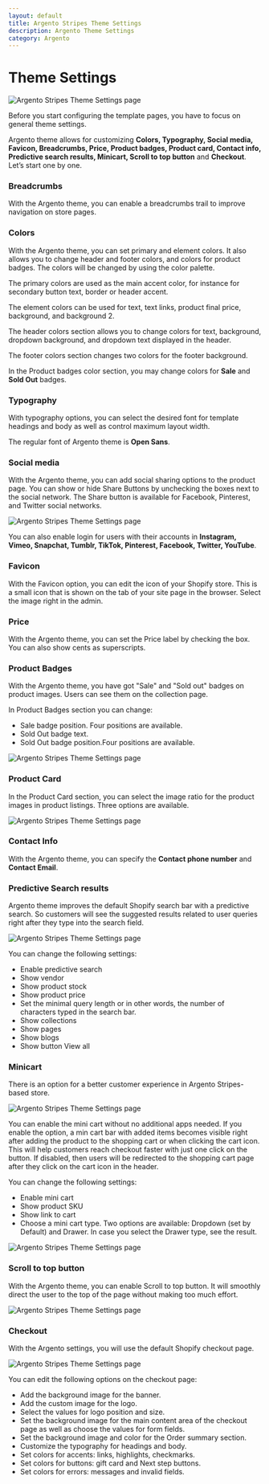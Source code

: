 ```yaml
---
layout: default
title: Argento Stripes Theme Settings
description: Argento Theme Settings
category: Argento
---
```


# Theme Settings

![Argento Stripes Theme Settings page](/images/shopify/theme-settings-colors.png)

Before you start configuring the template pages, you have to focus on general theme settings. 

Argento theme allows for customizing **Colors, Typography, Social media, Favicon, Breadcrumbs, Price, Product badges, Product card, Contact info, Predictive search results, Minicart, Scroll to top button** and **Checkout**. Let’s start one by one.    

### Breadcrumbs 

With the Argento theme, you can enable a breadcrumbs trail to improve navigation on store pages.

### Colors

With the Argento theme, you can set primary and element colors. It also allows you to change header and footer colors, and colors for product badges. The colors will be changed by using the color palette. 

The primary colors are used as the main accent color, for instance for secondary button text, border or header accent.

The element colors can be used for text, text links, product final price, background, and background 2.

The header colors section allows you to change colors for text, background, dropdown background, and dropdown text displayed in the header.

The footer colors section changes two colors for the footer background.

In the Product badges color section, you may change colors for **Sale** and **Sold Out** badges.

### Typography

With typography options, you can select the desired font for template headings and body as well as control maximum layout width.

The regular font of Argento theme is **Open Sans**. 

### Social media

With the Argento theme, you can add social sharing options to the product page. You can show or hide Share Buttons by unchecking the boxes next to the social network. The Share button is available for Facebook, Pinterest, and Twitter social networks.

![Argento Stripes Theme Settings page](/images/shopify/theme-settings-social-media.png)

You can also enable login for users with their accounts in **Instagram, Vimeo, Snapchat, Tumblr, TikTok, Pinterest, Facebook, Twitter, YouTube**.

### Favicon

With the Favicon option, you can edit the icon of your Shopify store. This is a small icon that is shown on the tab of your site page in the browser. Select the image right in the admin.

### Price

With the Argento theme, you can set the Price label by checking the box. You can also show cents as superscripts.

### Product Badges

With the Argento theme, you have got "Sale" and "Sold out" badges on product images. Users can see them on the collection page. 

In Product Badges section you can change:

 - Sale badge position. Four positions are available.
 - Sold Out badge text.
 - Sold Out badge position.Four positions are available.

![Argento Stripes Theme Settings page](/images/shopify/theme-settings-product-badge.png)

### Product Card

In the Product Card section, you can select the image ratio for the product images in product listings. Three options are available.

![Argento Stripes Theme Settings page](/images/shopify/theme-settings-product-card.png)

### Contact Info

With the Argento theme, you can specify the **Contact phone number** and **Contact Email**.

### Predictive Search results

Argento theme improves the default Shopify search bar with a predictive search. So customers will see the suggested results related to user queries right after they type into the search field. 

![Argento Stripes Theme Settings page](/images/shopify/theme-settings-predictive-search.png)

You can change the following settings:

 - Enable predictive search
 - Show vendor
 - Show product stock
 - Show product price
 - Set the minimal query length or in other words, the number of characters typed in the search bar.
 - Show collections
 - Show pages
 - Show blogs
 - Show button View all

### Minicart

There is an option for a better customer experience in Argento Stripes-based store. 

![Argento Stripes Theme Settings page](/images/shopify/theme-settings-minicart.png)

You can enable the mini cart without no additional apps needed. If you enable the option, a min cart bar with added items becomes visible right after adding the product to the shopping cart or when clicking the cart icon. This will help customers reach checkout faster with just one click on the button. If disabled, then users will be redirected to the shopping cart page after they click on the cart icon in the header.

You can change the following settings:

 - Enable mini cart
 - Show product SKU
 - Show link to cart
 - Choose a mini cart type. Two options are available: Dropdown (set by Default) and Drawer. In case you select the Drawer type, see the result.

![Argento Stripes Theme Settings page](/images/shopify/theme-settings-minicart-drawer.png)

### Scroll to top button

With the Argento theme, you can enable Scroll to top button. It will smoothly direct the user to the top of the page without making too much effort.

![Argento Stripes Theme Settings page](/images/shopify/theme-settings-scroll-to-top.png)

### Checkout

With the Argento settings, you will use the default Shopify checkout page.

![Argento Stripes Theme Settings page](/images/shopify/theme-settings-checkout.png)

You can edit the following options on the checkout page:

 - Add the background image for the banner.
 - Add the custom image for the logo.
 - Select the values for logo position and size.
 - Set the background image for the main content area of the checkout page as well as choose the values for form fields.
 - Set the background image and color for the Order summary section. 
 - Customize the typography for headings and body.
 - Set colors for accents: links, highlights, checkmarks.
 - Set colors for buttons: gift card and Next step buttons.
 - Set colors for errors: messages and invalid fields.
